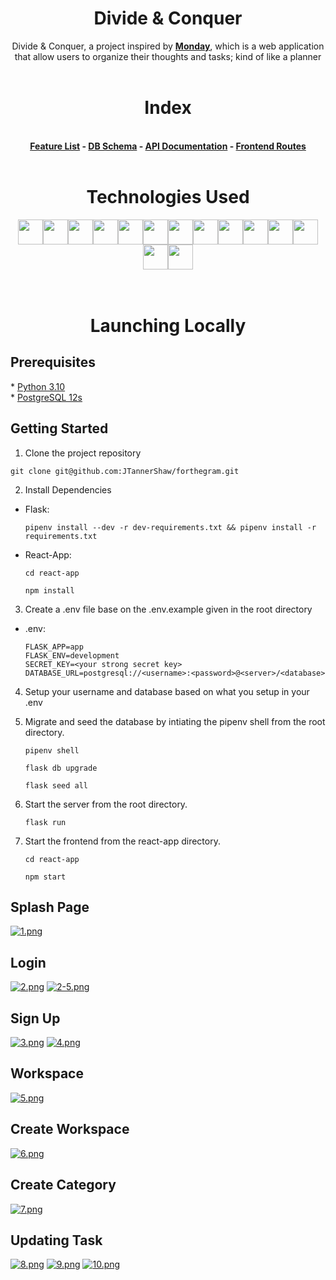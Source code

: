 <h1 align='center' style='font-weight: bold'>Divide & Conquer</h1>
<div>
<p align='center'>Divide & Conquer, a project inspired by <a style='font-weight: bold' href='https://www.monday.com/'>Monday</a>, which is a web application that allow users to organize their thoughts and tasks; kind of like a planner
<br>
</br>
</p>

</div>

<h1 align='center' style='font-weight: bold'> Index </h1>
<br>
<div align='center' style='font-weight: bold'>
 <a href='https://github.com/PeterShinnn/divide-and-conquer/wiki/Feature-List'>Feature List</a> - <a href='https://github.com/PeterShinnn/divide-and-conquer/wiki/Database-Schema'>DB Schema</a> - <a href='https://github.com/PeterShinnn/divide-and-conquer/wiki/API-Routes'>API Documentation</a> - <a href='https://github.com/PeterShinnn/divide-and-conquer/wiki/Frontend-Routes'> Frontend Routes </a>
<br>
</br>
</div>
<div align='center'>
<h1 align='center' style='font-weight: bold'>Technologies Used </h1>
<img src="https://cdn.jsdelivr.net/gh/devicons/devicon/icons/python/python-original.svg" height=40/><img src="https://cdn.jsdelivr.net/gh/devicons/devicon/icons/flask/flask-original.svg" height=40/><img src="https://cdn.jsdelivr.net/gh/devicons/devicon/icons/sqlalchemy/sqlalchemy-original.svg" height=40/><img  src="https://cdn.jsdelivr.net/gh/devicons/devicon/icons/javascript/javascript-original.svg"  height=40/><img src="https://cdn.jsdelivr.net/gh/devicons/devicon/icons/react/react-original.svg" height=40/><img src="https://cdn.jsdelivr.net/gh/devicons/devicon/icons/redux/redux-original.svg" height=40/><img src="https://cdn.jsdelivr.net/gh/devicons/devicon/icons/nodejs/nodejs-plain-wordmark.svg" height=40/><img  src="https://cdn.jsdelivr.net/gh/devicons/devicon/icons/css3/css3-original.svg"  height=40/><img  src="https://cdn.jsdelivr.net/gh/devicons/devicon/icons/html5/html5-original.svg"  height=40/><img  src="https://cdn.jsdelivr.net/gh/devicons/devicon/icons/git/git-original.svg"  height=40/><img src="https://cdn.jsdelivr.net/gh/devicons/devicon/icons/amazonwebservices/amazonwebservices-original.svg" height=40/><img src="https://cdn.jsdelivr.net/gh/devicons/devicon/icons/docker/docker-original.svg" height=40/><img  src="https://cdn.jsdelivr.net/gh/devicons/devicon/icons/vscode/vscode-original.svg"  height=40/><img src="https://cdn.jsdelivr.net/gh/devicons/devicon/icons/heroku/heroku-original.svg" height=40/>


</div>
<br>
</br>

<h1 align='center' style='font-weight: bold'>Launching Locally </h1>

<h2 style='font-weight: bold'>Prerequisites </h2>
*  <a href='(https://www.python.org/downloads/'> Python 3.10 </a><br/>
*  <a href='https://www.postgresql.org/docs/12/index.html'> PostgreSQL 12s </a>

<br/>
<h2  style='font-weight: bold'>Getting Started </h2>

1. Clone the project repository

  ```
  git clone git@github.com:JTannerShaw/forthegram.git
  ```

2. Install Dependencies

* Flask:

    ```
    pipenv install --dev -r dev-requirements.txt && pipenv install -r requirements.txt
    ```

* React-App:

    ```
    cd react-app
    ```
    ```
    npm install
    ```

3. Create a .env file base on the .env.example given in the root directory

* .env:
  ```
  FLASK_APP=app
  FLASK_ENV=development
  SECRET_KEY=<your strong secret key>
  DATABASE_URL=postgresql://<username>:<password>@<server>/<database>
  ```

4. Setup your username and database based on what you setup in your .env

5. Migrate and seed the database by intiating the pipenv shell from the root directory.

    ```
    pipenv shell
    ```
    ```
    flask db upgrade
    ```
    ```
    flask seed all
    ```

6. Start the server from the root directory.

    ```
    flask run
    ```


7. Start the frontend from the react-app directory.

    ```
    cd react-app
    ```
    ```
    npm start
    ```

## Splash Page
[![1.png](https://i.postimg.cc/x16VYN4t/1.png)](https://postimg.cc/JsH250mk)

## Login
[![2.png](https://i.postimg.cc/8C38fQDv/2.png)](https://postimg.cc/GBkg6f43)
[![2-5.png](https://i.postimg.cc/3wW5wJM7/2-5.png)](https://postimg.cc/GB0S7RhS)

## Sign Up
[![3.png](https://i.postimg.cc/zBWQLyxm/3.png)](https://postimg.cc/R6SdyZrG)
[![4.png](https://i.postimg.cc/90hnyckD/4.png)](https://postimg.cc/PpSyjnTH)

## Workspace 
[![5.png](https://i.postimg.cc/gjV17xhy/5.png)](https://postimg.cc/gL0MXkNr)

## Create Workspace
[![6.png](https://i.postimg.cc/tCbKxz0B/6.png)](https://postimg.cc/fkHq4mRd)

## Create Category
[![7.png](https://i.postimg.cc/3JZPCDYY/7.png)](https://postimg.cc/7ffsqh5W)

## Updating Task
[![8.png](https://i.postimg.cc/t4C8rC4P/8.png)](https://postimg.cc/9rKx02TF)
[![9.png](https://i.postimg.cc/1z82QC63/9.png)](https://postimg.cc/kVdfNyf0)
[![10.png](https://i.postimg.cc/bv4MNxHH/10.png)](https://postimg.cc/5HqpsFr6)
